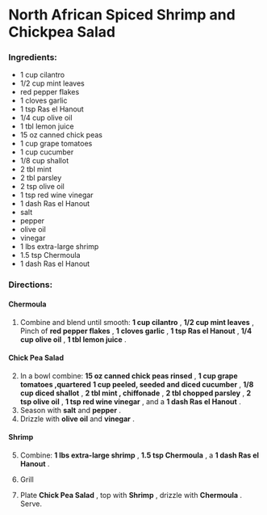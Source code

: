 # North African Spiced Shrimp and Chickpea Salad 

### Ingredients: 
* 1 cup cilantro
* 1/2 cup mint leaves
*  red pepper flakes
* 1 cloves garlic
* 1 tsp Ras el Hanout
* 1/4 cup olive oil
* 1 tbl lemon juice
* 15 oz canned chick peas
* 1 cup grape tomatoes
* 1 cup cucumber
* 1/8 cup shallot
* 2 tbl mint
* 2 tbl parsley
* 2 tsp olive oil
* 1 tsp red wine vinegar
* 1 dash Ras el Hanout
*  salt
*  pepper
*  olive oil
*  vinegar
* 1 lbs extra-large shrimp
* 1.5 tsp Chermoula
* 1 dash Ras el Hanout

### Directions: 

#### Chermoula
1. Combine and blend until smooth: **1 cup cilantro** , **1/2 cup mint leaves** , Pinch of **red pepper flakes** , **1 cloves garlic** , **1 tsp Ras el Hanout** , **1/4 cup olive oil** , **1 tbl lemon juice** . 



#### Chick Pea Salad
2. In a bowl combine: **15 oz canned chick peas rinsed** , **1 cup grape tomatoes ,quartered** **1 cup peeled, seeded and diced cucumber** , **1/8 cup diced shallot** , **2 tbl mint , chiffonade** , **2 tbl chopped parsley** , **2 tsp olive oil** , **1 tsp red wine vinegar** , and a **1 dash Ras el Hanout** . 
3. Season with **salt** and **pepper** . 
4. Drizzle with **olive oil** and **vinegar** . 



#### Shrimp
5. Combine: **1 lbs extra-large shrimp** , **1.5 tsp Chermoula** , a **1 dash Ras el Hanout** . 
6. Grill 


7. Plate **Chick Pea Salad** , top with **Shrimp** , drizzle with **Chermoula** . Serve. 
